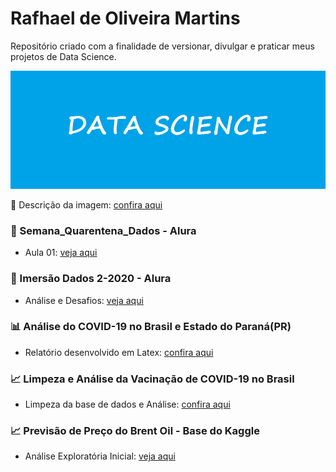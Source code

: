 # Rafhael de Oliveira Martins
Repositório criado com a finalidade de versionar, divulgar e praticar meus projetos de Data Science.

![](https://github.com/rafhaelom/DataScience/blob/master/data_science.png)

:memo: Descrição da imagem: [confira aqui](https://github.com/rafhaelom/DataScience/blob/master/descricao_imagem_data_science.txt)


### :notebook: Semana_Quarentena_Dados - Alura
* Aula 01: [veja aqui](https://github.com/rafhaelom/DataScience/blob/master/QuarentenaDados2020/Aula_01_quarentena_dados.ipynb)

### :notebook: Imersão Dados 2-2020 - Alura
* Análise e Desafios: [veja aqui](https://github.com/rafhaelom/DataScience/tree/master/ImersaoDados2-2020)

### :bar_chart: Análise do COVID-19 no Brasil e Estado do Paraná(PR)
* Relatório desenvolvido em Latex: [confira aqui](https://github.com/rafhaelom/DataScience/blob/master/ProjetosFaculdade/Covid19_Brasil_PR/Laboratorio%2004.pdf)

### :chart_with_upwards_trend: Limpeza e Análise da Vacinação de COVID-19 no Brasil
* Limpeza da base de dados e Análise: [confira aqui](https://github.com/rafhaelom/DataScience/blob/master/ProjetosFaculdade/Covid_19_Brasil/LimpezaDeDados_rafhael_martins.ipynb)

### :chart_with_upwards_trend: Previsão de Preço do Brent Oil - Base do Kaggle
* Análise Exploratória Inicial: [veja aqui](https://github.com/rafhaelom/DataScience/blob/master/Kaggle/previsaobrentoil.py)

